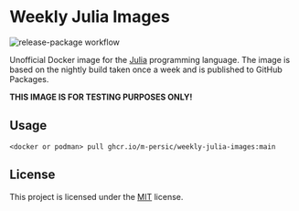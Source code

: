 # Weekly Julia Images

![release-package workflow](https://github.com/M-PERSIC/Weekly-Julia-Images/actions/workflows/publish.yml/badge.svg)

Unofficial Docker image for the [Julia](https://julialang.org/) programming language. The image is based on the nightly build taken once a week and is published to GitHub Packages.

**THIS IMAGE IS FOR TESTING PURPOSES ONLY!** 

## Usage

```
<docker or podman> pull ghcr.io/m-persic/weekly-julia-images:main
```

## License

This project is licensed under the [MIT](./LICENSE) license.
